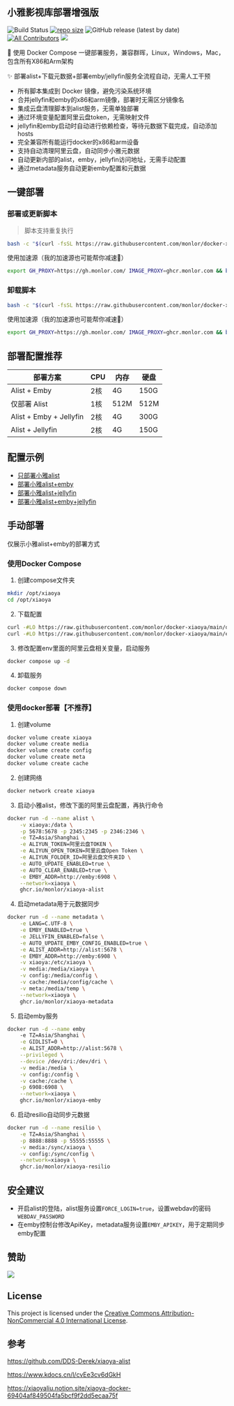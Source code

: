 ## 小雅影视库部署增强版

![Build Status](https://github.com/monlor/docker-xiaoya/actions/workflows/docker-build.yml/badge.svg) [![repo size](https://img.shields.io/github/repo-size/monlor/docker-xiaoya.svg?style=flat)]() ![GitHub release (latest by date)](https://img.shields.io/github/v/release/monlor/docker-xiaoya) [![All Contributors](https://img.shields.io/badge/Contributors-3-orange.svg)](#contributors) [![](https://img.shields.io/badge/爱发电-monlor-purple)](https://afdian.net/a/monlor)


🚀 使用 Docker Compose 一键部署服务，兼容群晖，Linux，Windows，Mac，包含所有X86和Arm架构

✨ 部署alist+下载元数据+部署emby/jellyfin服务全流程自动，无需人工干预

* 所有脚本集成到 Docker 镜像，避免污染系统环境
* 合并jellyfin和emby的x86和arm镜像，部署时无需区分镜像名
* 集成云盘清理脚本到alist服务，无需单独部署
* 通过环境变量配置阿里云盘token，无需映射文件
* jellyfin和emby启动时自动进行依赖检查，等待元数据下载完成，自动添加hosts
* 完全兼容所有能运行docker的x86和arm设备
* 支持自动清理阿里云盘，自动同步小雅元数据
* 自动更新内部的alist，emby，jellyfin访问地址，无需手动配置
* 通过metadata服务自动更新emby配置和元数据

## 一键部署

### 部署或更新脚本

> 脚本支持重复执行

```bash
bash -c "$(curl -fsSL https://raw.githubusercontent.com/monlor/docker-xiaoya/main/install.sh)"
```

使用加速源（我的加速源也可能帮你减速🤣）

```bash
export GH_PROXY=https://gh.monlor.com/ IMAGE_PROXY=ghcr.monlor.com && bash -c "$(curl -fsSL ${GH_PROXY}https://raw.githubusercontent.com/monlor/docker-xiaoya/main/install.sh)"
```

### 卸载脚本

```bash
bash -c "$(curl -fsSL https://raw.githubusercontent.com/monlor/docker-xiaoya/main/uninstall.sh)"
```

使用加速源（我的加速源也可能帮你减速🤣）

```bash
export GH_PROXY=https://gh.monlor.com/ IMAGE_PROXY=ghcr.monlor.com && bash -c "$(curl -fsSL ${GH_PROXY}https://raw.githubusercontent.com/monlor/docker-xiaoya/main/uninstall.sh)"
```

## 部署配置推荐

| 部署方案          | CPU      | 内存      | 硬盘      |
| ----------------- | -------- | --------- | --------- |
| Alist + Emby      | 2核   | 4G    | 150G  |
| 仅部署 Alist      | 1核   | 512M  | 512M  |
| Alist + Emby + Jellyfin      | 2核   | 4G    | 300G  |
| Alist + Jellyfin      | 2核   | 4G    | 150G  |

## 配置示例

* [只部署小雅alist](/docker-compose-alist.yml)
* [部署小雅alist+emby](/docker-compose.yml)
* [部署小雅alist+jellyfin](/docker-compose-jellyfin.yml)
* [部署小雅alist+emby+jellyfin](/docker-compose-all.yml)

## 手动部署

仅展示小雅alist+emby的部署方式

### 使用Docker Compose

1. 创建compose文件夹

```bash
mkdir /opt/xiaoya
cd /opt/xiaoya
```

2. 下载配置

```bash
curl -#LO https://raw.githubusercontent.com/monlor/docker-xiaoya/main/docker-compose.yml
curl -#LO https://raw.githubusercontent.com/monlor/docker-xiaoya/main/env
```

3. 修改配置env里面的阿里云盘相关变量，启动服务

```bash
docker compose up -d
```

4. 卸载服务

```bash
docker compose down 
```

### 使用docker部署【不推荐】

1. 创建volume

```bash
docker volume create xiaoya
docker volume create media
docker volume create config
docker volume create meta
docker volume create cache
```

2. 创建网络

```bash
docker network create xiaoya
```

3. 启动小雅alist，修改下面的阿里云盘配置，再执行命令

```bash
docker run -d --name alist \
    -v xiaoya:/data \
    -p 5678:5678 -p 2345:2345 -p 2346:2346 \
    -e TZ=Asia/Shanghai \
    -e ALIYUN_TOKEN=阿里云盘TOKEN \
    -e ALIYUN_OPEN_TOKEN=阿里云盘Open Token \
    -e ALIYUN_FOLDER_ID=阿里云盘文件夹ID \
    -e AUTO_UPDATE_ENABLED=true \
    -e AUTO_CLEAR_ENABLED=true \
    -e EMBY_ADDR=http://emby:6908 \
    --network=xiaoya \
    ghcr.io/monlor/xiaoya-alist 
```

4. 启动metadata用于元数据同步

```bash
docker run -d --name metadata \
    -e LANG=C.UTF-8 \
    -e EMBY_ENABLED=true \
    -e JELLYFIN_ENABLED=false \
    -e AUTO_UPDATE_EMBY_CONFIG_ENABLED=true \
    -e ALIST_ADDR=http://alist:5678 \
    -e EMBY_ADDR=http://emby:6908 \
    -v xiaoya:/etc/xiaoya \
    -v media:/media/xiaoya \
    -v config:/media/config \
    -v cache:/media/config/cache \
    -v meta:/media/temp \
    --network=xiaoya \
    ghcr.io/monlor/xiaoya-metadata
```

5. 启动emby服务

```bash
docker run -d --name emby
    -e TZ=Asia/Shanghai \
    -e GIDLIST=0 \
    -e ALIST_ADDR=http://alist:5678 \
    --privileged \
    --device /dev/dri:/dev/dri \
    -v media:/media \
    -v config:/config \
    -v cache:/cache \
    -p 6908:6908 \
    --network=xiaoya \
    ghcr.io/monlor/xiaoya-emby
```

6. 启动resilio自动同步元数据

```bash
docker run -d --name resilio \
    -e TZ=Asia/Shanghai \
    -p 8888:8888 -p 55555:55555 \
    -v media:/sync/xiaoya \
    -v config:/sync/config \
    --network=xiaoya \
    ghcr.io/monlor/xiaoya-resilio
```

## 安全建议

* 开启alist的登陆，alist服务设置`FORCE_LOGIN=true`，设置webdav的密码`WEBDAV_PASSWORD`
* 在emby控制台修改ApiKey，metadata服务设置`EMBY_APIKEY`，用于定期同步emby配置

## 赞助

[![](https://img.shields.io/badge/爱发电-monlor-purple)](https://afdian.net/a/monlor)

## License

This project is licensed under the [Creative Commons Attribution-NonCommercial 4.0 International License](https://creativecommons.org/licenses/by-nc/4.0/).

## 参考

https://github.com/DDS-Derek/xiaoya-alist

https://www.kdocs.cn/l/cvEe3cv6dGkH

https://xiaoyaliu.notion.site/xiaoya-docker-69404af849504fa5bcf9f2dd5ecaa75f
